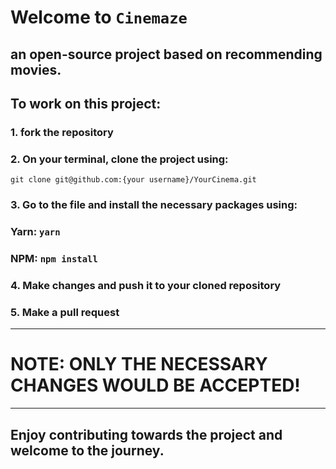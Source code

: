 # Welcome to `Cinemaze`
## an open-source project based on recommending movies.

## To work on this project:
### 1. fork the repository
### 2. On your terminal, clone the project using:
`git clone git@github.com:{your username}/YourCinema.git`

### 3. Go to the file and install the necessary packages using:
### Yarn: `yarn`
### NPM: ```npm install```

### 4. Make changes and push it to your cloned repository
### 5. Make a pull request

<!-- ### If you face a firebase error, make a `firebaseConfig.js` file in `utils/firebase` and enter your config files which you can get via -->

---

# NOTE: ONLY THE NECESSARY CHANGES WOULD BE ACCEPTED!

---

## Enjoy contributing towards the project and welcome to the journey.